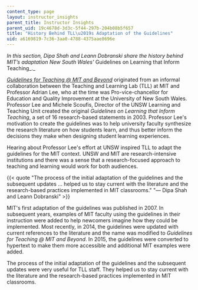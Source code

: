 ```yaml
---
content_type: page
layout: instructor_insights
parent_title: Instructor Insights
parent_uid: 19c4678d-3d3c-5f44-297b-204b08b5f657
title: "History Behind TLL\u2019s Adaptation of the Guidelines"
uid: a6169819-7c36-3aa0-4788-4375aae8696e
---
```


_In this section, Dipa Shah and Leann Dobranski share the history behind MIT’s adaptation New South Wales'_ Guidelines on Learning that Inform Teaching_._

[_Guidelines for Teaching @ MIT and Beyond_](https://tll.mit.edu/help/guidelines-teaching) originated from an informal collaboration between the Teaching and Learning Lab (TLL) at MIT and Professor Adrian Lee, who at the time was Pro-vice-chancellor for Education and Quality Improvement at the University of New South Wales. Professor Lee and Michele Scoufis, Director of the UNSW Learning and Teaching Unit created the original _Guidelines on Learning that Inform Teaching_, a set of 16 research-based statements in 2003. Professor Lee's motivation to create the guidelines was to help university faculty synthesize the research literature on how students learn, and thus better inform the decisions they make when designing student learning experiences.

Hearing about Professor Lee's effort at UNSW inspired TLL to adapt the guidelines for the MIT context. UNSW and MIT are research-intensive institutions and there was a sense that a research-focused approach to teaching and learning would work for both audiences.

{{< quote "The process of the initial adaptation of the guidelines and the subsequent updates … helped us to stay current with the literature and the research-based practices implemented in MIT classrooms." "— Dipa Shah and Leann Dobranski" >}}

MIT's first adaptation of the guidelines was published in 2007. In subsequent years, examples of MIT faculty using the guidelines in their instruction were added to help newcomers imagine how they could be implemented. Most recently, in 2014, the guidelines were updated with current references to the literature and the name was modified to _Guidelines for Teaching @ MIT and Beyond_. In 2015, the guidelines were converted to hypertext to make them more accessible and additional MIT examples were added.

The process of the initial adaptation of the guidelines and the subsequent updates were very useful for TLL staff. They helped us to stay current with the literature and the research-based practices implemented in MIT classrooms.